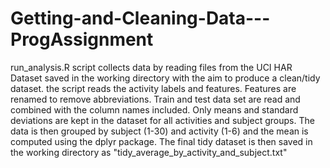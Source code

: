 # Getting-and-Cleaning-Data---ProgAssignment
run_analysis.R script collects data by reading files from the UCI HAR Dataset saved in the working directory with the aim to produce a clean/tidy dataset.
the script reads the activity labels and features. Features are renamed to remove abbreviations. Train and test data set are read and combined with the column names included. Only means and standard deviations are kept in the dataset for all activities and subject groups. The data is then grouped by subject (1-30) and activity (1-6) and the mean is computed using the dplyr package. The final tidy dataset is then saved in the working directory as "tidy_average_by_activity_and_subject.txt"



